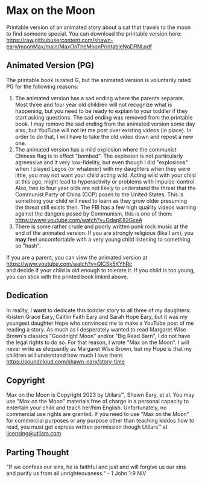 # Max on the Moon
Printable version of an animated story about a cat that travels to the moon to find someone special. You can download the printable version here:  
https://raw.githubusercontent.com/shawn-eary/moonMax/main/MaxOnTheMoonPrintableNoDRM.pdf

## Animated Version (PG)
The printable book is rated G, but the animated version is voluntarily rated PG for the following reasons:
1. The animated version has a sad ending where the parents separate. Most three and four year old children will not recognize what is happening, but you need to be ready to explain to your toddler if they start asking questions. The sad ending was removed from the printable book. I may remove the sad ending from the animated version some day also, but YouTube will not let me post over existing videos (in place). In order to do that, I will have to take the old video down and repost a new one.
2. The animated version has a mild explosion where the communist Chinese flag is in effect "bombed". The explosion is not particularly agreessive and it very low-fidelity, but even though I did "explosions" when I played Legos (or whatever) with my daughters when they were little, you may not want your child acting wild. Acting wild with your child at this age, might lead to hyperactivity or problems with impulse-control. Also, two to four year olds are not likely to understand the threat that the Communist Party of China (CCP) poses to the United States. This is something your child will need to learn as they grow older presuming the threat still exists then. The FBI has a few high quaility videos warning against the dangers posed by Communism, this is one of them:
https://www.youtube.com/watch?v=GdapE82GceA  
3. There is some rather crude and poorly written punk rock music at the end of the animated version. If you are strongly religious (like I am), you **may** feel uncomfortable with a very young child listening to something so "hash".

If you are a parent, you can view the animated version at
https://www.youtube.com/watch?v=QlCSk5KYhRc  
and decide if your child is old enough to tolerate it. If you child is too young, you can stick with the printed book linked above.


## Dedication
In reality, I **want** to dedicate this toddler story to all three of my daughters: Kristen Grace Eary, Caitlin Faith Eary and Sarah Hope Eary, but it was my youngest daughter Hope who convinced me to make a YouTube post of me reading a story. As much as I desperately wanted to read Margaret Wise Brown's classics "Goodnight Moon" and/or "Big Read Barn", I do not have the legal rights to do so. For that reason, I wrote "Max on the Moon". I will never write as elequantly as Margaret Wise Brown, but my Hope is that my children will understand how much I love them:
https://soundcloud.com/shawn-eary/story-time

## Copyright
Max on the Moon is Copyright 2023 by Utilars™, Shawn Eary, et al. You may use "Max on the Moon" materials free of charge in a personal capacity to entertain your child and teach her/him English. Unfortunately, no commercial use rights are granted. If you need to use "Max on the Moon" for commercial purposes or any purpose other than teaching kiddos how to read, you must get express written permission though Utilars™ at licensing@utilars.com

## Parting Thought
"If we confess our sins, he is faithful and just and will forgive us our sins and purify us from all unrighteousness." - 1 John 1:9 NIV

